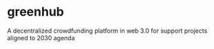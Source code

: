 # greenhub
A decentralized crowdfunding platform in web 3.0 for support projects aligned to 2030 agenda

